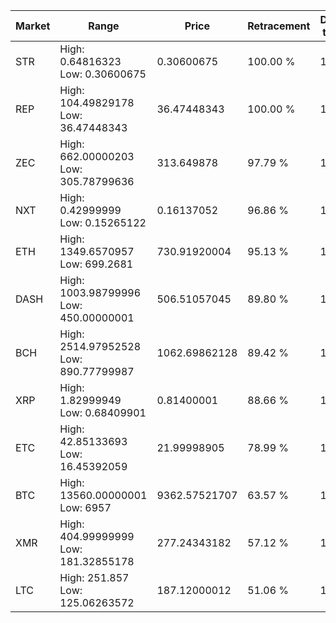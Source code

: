 | Market | Range | Price| Retracement | Doubles to 50% |
| --- | --- | --- | --- | --- |
| STR | High: 0.64816323<br />Low: 0.30600675 | 0.30600675 | 100.00 % | 1.56 |
| REP | High: 104.49829178<br />Low: 36.47448343 | 36.47448343 | 100.00 % | 1.93 |
| ZEC | High: 662.00000203<br />Low: 305.78799636 | 313.649878 | 97.79 % | 1.54 |
| NXT | High: 0.42999999<br />Low: 0.15265122 | 0.16137052 | 96.86 % | 1.81 |
| ETH | High: 1349.6570957<br />Low: 699.2681 | 730.91920004 | 95.13 % | 1.40 |
| DASH | High: 1003.98799996<br />Low: 450.00000001 | 506.51057045 | 89.80 % | 1.44 |
| BCH | High: 2514.97952528<br />Low: 890.77799987 | 1062.69862128 | 89.42 % | 1.60 |
| XRP | High: 1.82999949<br />Low: 0.68409901 | 0.81400001 | 88.66 % | 1.54 |
| ETC | High: 42.85133693<br />Low: 16.45392059 | 21.99998905 | 78.99 % | 1.35 |
| BTC | High: 13560.00000001<br />Low: 6957 | 9362.57521707 | 63.57 % | 1.10 |
| XMR | High: 404.99999999<br />Low: 181.32855178 | 277.24343182 | 57.12 % | 1.06 |
| LTC | High: 251.857<br />Low: 125.06263572 | 187.12000012 | 51.06 % | 1.01 |
